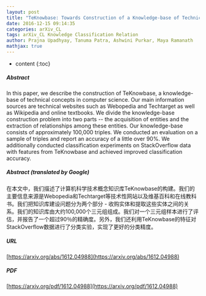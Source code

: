 ```yaml
---
layout: post
title: "TeKnowbase: Towards Construction of a Knowledge-base of Technical Concepts"
date: 2016-12-15 09:14:35
categories: arXiv_CL
tags: arXiv_CL Knowledge Classification Relation
author: Prajna Upadhyay, Tanuma Patra, Ashwini Purkar, Maya Ramanath
mathjax: true
---
```


* content
{:toc}

##### Abstract
In this paper, we describe the construction of TeKnowbase, a knowledge-base of technical concepts in computer science. Our main information sources are technical websites such as Webopedia and Techtarget as well as Wikipedia and online textbooks. We divide the knowledge-base construction problem into two parts -- the acquisition of entities and the extraction of relationships among these entities. Our knowledge-base consists of approximately 100,000 triples. We conducted an evaluation on a sample of triples and report an accuracy of a little over 90\%. We additionally conducted classification experiments on StackOverflow data with features from TeKnowbase and achieved improved classification accuracy.

##### Abstract (translated by Google)
在本文中，我们描述了计算机科学技术概念知识库TeKnowbase的构建。我们的主要信息来源是Webopedia和Techtarget等技术性网站以及维基百科和在线教科书。我们把知识库建设问题分为两个部分 - 收购实体和提取这些实体之间的关系。我们的知识库由大约100,000个三元组组成。我们对一个三元组样本进行了评估，并报告了一个超过90％的精确度。另外，我们还利用TeKnowbase的特征对StackOverflow数据进行了分类实验，实现了更好的分类精度。

##### URL
[https://arxiv.org/abs/1612.04988](https://arxiv.org/abs/1612.04988)

##### PDF
[https://arxiv.org/pdf/1612.04988](https://arxiv.org/pdf/1612.04988)

